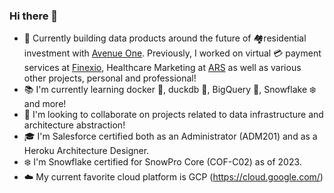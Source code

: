 ### Hi there 👋

<!--
**sgoley/sgoley** is a ✨ _special_ ✨ repository because its `README.md` (this file) appears on your GitHub profile.

Here are some ideas to get you started: -->

- 🔭 Currently building data products around the future of 🏘️residential investment with [Avenue One](https://www.avenueone.com/). Previously, I worked on virtual 💳 payment services at [Finexio](https://finexio.com), Healthcare Marketing at [ARS](https://www.advancedrecoverysystems.com/) as well as various other projects, personal and professional!
- 📚 I'm currently learning docker 🐋, duckdb 🦆, BigQuery 🔎, Snowflake ❄️ and more!
- 👯 I'm looking to collaborate on projects related to data infrastructure and architecture abstraction!
- 🎓 I'm Salesforce certified both as an Administrator (ADM201) and as a Heroku Architecture Designer.
- ❄️ I'm Snowflake certified for SnowPro Core (COF-C02) as of 2023.
- ☁️ My current favorite cloud platform is GCP (https://cloud.google.com/)
